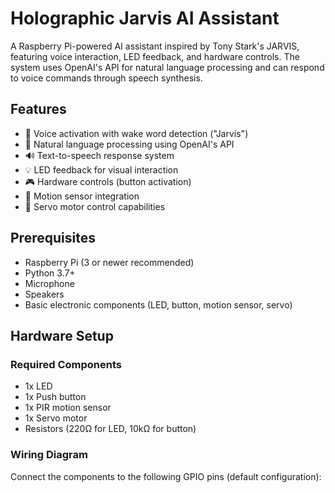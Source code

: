 # Holographic Jarvis AI Assistant

A Raspberry Pi-powered AI assistant inspired by Tony Stark's JARVIS, featuring voice interaction, LED feedback, and hardware controls. The system uses OpenAI's API for natural language processing and can respond to voice commands through speech synthesis.

## Features

- 🎤 Voice activation with wake word detection ("Jarvis")
- 🤖 Natural language processing using OpenAI's API
- 🔊 Text-to-speech response system
- 💡 LED feedback for visual interaction
- 🎮 Hardware controls (button activation)
- 📱 Motion sensor integration
- 🔄 Servo motor control capabilities

## Prerequisites

- Raspberry Pi (3 or newer recommended)
- Python 3.7+
- Microphone
- Speakers
- Basic electronic components (LED, button, motion sensor, servo)

## Hardware Setup

### Required Components
- 1x LED
- 1x Push button
- 1x PIR motion sensor
- 1x Servo motor
- Resistors (220Ω for LED, 10kΩ for button)

### Wiring Diagram

Connect the components to the following GPIO pins (default configuration): 